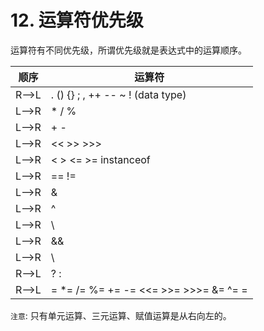 # 12. 运算符优先级

运算符有不同优先级，所谓优先级就是表达式中的运算顺序。

| 顺序 | 运算符 |
|----|----|
| R-->L | . () {} ; , ++ -- ~ ! (data type) |
| L-->R | * / % |
| L-->R | + - |
| L-->R | << >> >>> |
| L-->R | < > <= >= instanceof |
| L-->R | == != |
| L-->R | & |
| L-->R | ^ |
| L-->R | \ |
| L-->R | && |
| L-->R | \\ |
| R-->L | ? : |
| R-->L | = *= /= %= += -= <<= >>= >>>= &= ^= \= |


`注意`: 只有单元运算、三元运算、赋值运算是从右向左的。